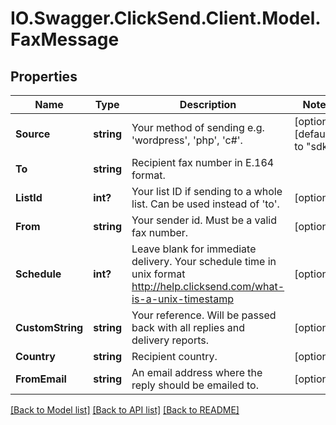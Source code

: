 # IO.Swagger.ClickSend.Client.Model.FaxMessage
## Properties

Name | Type | Description | Notes
------------ | ------------- | ------------- | -------------
**Source** | **string** | Your method of sending e.g. &#39;wordpress&#39;, &#39;php&#39;, &#39;c#&#39;. | [optional] [default to "sdk"]
**To** | **string** | Recipient fax number in E.164 format. | 
**ListId** | **int?** | Your list ID if sending to a whole list. Can be used instead of &#39;to&#39;. | [optional] 
**From** | **string** | Your sender id. Must be a valid fax number. | [optional] 
**Schedule** | **int?** | Leave blank for immediate delivery. Your schedule time in unix format http://help.clicksend.com/what-is-a-unix-timestamp | [optional] 
**CustomString** | **string** | Your reference. Will be passed back with all replies and delivery reports. | [optional] 
**Country** | **string** | Recipient country. | [optional] 
**FromEmail** | **string** | An email address where the reply should be emailed to. | [optional] 

[[Back to Model list]](../README.md#documentation-for-models) [[Back to API list]](../README.md#documentation-for-api-endpoints) [[Back to README]](../README.md)

